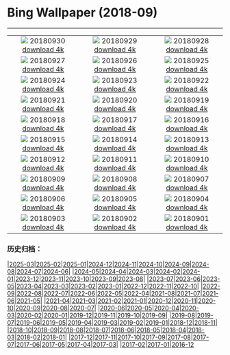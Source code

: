 # Bing Wallpaper (2018-09)
**************
| | | |
|:-:|:-:|:-:|
| ![](https://www.bing.com/az/hprichbg/rb/TheLongWalk_EN-US11094733779_1920x1080.jpg) 20180930 [download 4k](https://www.bing.com/az/hprichbg/rb/TheLongWalk_EN-US11094733779_UHD.jpg) | ![](https://www.bing.com/az/hprichbg/rb/GoldBridge_EN-US5579326717_1920x1080.jpg) 20180929 [download 4k](https://www.bing.com/az/hprichbg/rb/GoldBridge_EN-US5579326717_UHD.jpg) | ![](https://www.bing.com/az/hprichbg/rb/SouthernRightFlukes_EN-US12069113412_1920x1080.jpg) 20180928 [download 4k](https://www.bing.com/az/hprichbg/rb/SouthernRightFlukes_EN-US12069113412_UHD.jpg) |
| ![](https://www.bing.com/az/hprichbg/rb/Shipyard_EN-US13402270249_1920x1080.jpg) 20180927 [download 4k](https://www.bing.com/az/hprichbg/rb/Shipyard_EN-US13402270249_UHD.jpg) | ![](https://www.bing.com/az/hprichbg/rb/JacobHashimoto_EN-US8083666733_1920x1080.jpg) 20180926 [download 4k](https://www.bing.com/az/hprichbg/rb/JacobHashimoto_EN-US8083666733_UHD.jpg) | ![](https://www.bing.com/az/hprichbg/rb/GiantSequoia_EN-US11110971924_1920x1080.jpg) 20180925 [download 4k](https://www.bing.com/az/hprichbg/rb/GiantSequoia_EN-US11110971924_UHD.jpg) |
| ![](https://www.bing.com/az/hprichbg/rb/QinhuaiRiver_EN-US9821103929_1920x1080.jpg) 20180924 [download 4k](https://www.bing.com/az/hprichbg/rb/QinhuaiRiver_EN-US9821103929_UHD.jpg) | ![](https://www.bing.com/az/hprichbg/rb/ShenandoahAutumn_EN-US11784755049_1920x1080.jpg) 20180923 [download 4k](https://www.bing.com/az/hprichbg/rb/ShenandoahAutumn_EN-US11784755049_UHD.jpg) | ![](https://www.bing.com/az/hprichbg/rb/MunichTuba_EN-US7797561799_1920x1080.jpg) 20180922 [download 4k](https://www.bing.com/az/hprichbg/rb/MunichTuba_EN-US7797561799_UHD.jpg) |
| ![](https://www.bing.com/az/hprichbg/rb/ImaginePeace_EN-US12572046001_1920x1080.jpg) 20180921 [download 4k](https://www.bing.com/az/hprichbg/rb/ImaginePeace_EN-US12572046001_UHD.jpg) | ![](https://www.bing.com/az/hprichbg/rb/BlackpoolTowerBallroom_EN-US8455917047_1920x1080.jpg) 20180920 [download 4k](https://www.bing.com/az/hprichbg/rb/BlackpoolTowerBallroom_EN-US8455917047_UHD.jpg) | ![](https://www.bing.com/az/hprichbg/rb/DriftwoodPirate_EN-US12658485553_1920x1080.jpg) 20180919 [download 4k](https://www.bing.com/az/hprichbg/rb/DriftwoodPirate_EN-US12658485553_UHD.jpg) |
| ![](https://www.bing.com/az/hprichbg/rb/CalidrisCanutus_EN-US8947402764_1920x1080.jpg) 20180918 [download 4k](https://www.bing.com/az/hprichbg/rb/CalidrisCanutus_EN-US8947402764_UHD.jpg) | ![](https://www.bing.com/az/hprichbg/rb/ViewofLiberty_EN-US10323492339_1920x1080.jpg) 20180917 [download 4k](https://www.bing.com/az/hprichbg/rb/ViewofLiberty_EN-US10323492339_UHD.jpg) | ![](https://www.bing.com/az/hprichbg/rb/MonumentFountain_EN-US10536043652_1920x1080.jpg) 20180916 [download 4k](https://www.bing.com/az/hprichbg/rb/MonumentFountain_EN-US10536043652_UHD.jpg) |
| ![](https://www.bing.com/az/hprichbg/rb/Plexus_EN-US8355091429_1920x1080.jpg) 20180915 [download 4k](https://www.bing.com/az/hprichbg/rb/Plexus_EN-US8355091429_UHD.jpg) | ![](https://www.bing.com/az/hprichbg/rb/BlackBrowed_EN-US10938591456_1920x1080.jpg) 20180914 [download 4k](https://www.bing.com/az/hprichbg/rb/BlackBrowed_EN-US10938591456_UHD.jpg) | ![](https://www.bing.com/az/hprichbg/rb/BurgundyVineyards_EN-US11440624167_1920x1080.jpg) 20180913 [download 4k](https://www.bing.com/az/hprichbg/rb/BurgundyVineyards_EN-US11440624167_UHD.jpg) |
| ![](https://www.bing.com/az/hprichbg/rb/GustavKlimt_EN-US9730106413_1920x1080.jpg) 20180912 [download 4k](https://www.bing.com/az/hprichbg/rb/GustavKlimt_EN-US9730106413_UHD.jpg) | ![](https://www.bing.com/az/hprichbg/rb/Oculus_EN-US8598115732_1920x1080.jpg) 20180911 [download 4k](https://www.bing.com/az/hprichbg/rb/Oculus_EN-US8598115732_UHD.jpg) | ![](https://www.bing.com/az/hprichbg/rb/Honeycomb_EN-US7568111738_1920x1080.jpg) 20180910 [download 4k](https://www.bing.com/az/hprichbg/rb/Honeycomb_EN-US7568111738_UHD.jpg) |
| ![](https://www.bing.com/az/hprichbg/rb/RoyalOntarioMuseum_EN-US10362892998_1920x1080.jpg) 20180909 [download 4k](https://www.bing.com/az/hprichbg/rb/RoyalOntarioMuseum_EN-US10362892998_UHD.jpg) | ![](https://www.bing.com/az/hprichbg/rb/TrinityLibrary_EN-US10332583093_1920x1080.jpg) 20180908 [download 4k](https://www.bing.com/az/hprichbg/rb/TrinityLibrary_EN-US10332583093_UHD.jpg) | ![](https://www.bing.com/az/hprichbg/rb/BrazilianPine_EN-US10074166204_1920x1080.jpg) 20180907 [download 4k](https://www.bing.com/az/hprichbg/rb/BrazilianPine_EN-US10074166204_UHD.jpg) |
| ![](https://www.bing.com/az/hprichbg/rb/Rockhopper_EN-US8893810132_1920x1080.jpg) 20180906 [download 4k](https://www.bing.com/az/hprichbg/rb/Rockhopper_EN-US8893810132_UHD.jpg) | ![](https://www.bing.com/az/hprichbg/rb/SockeyeReturns_EN-US10074301918_1920x1080.jpg) 20180905 [download 4k](https://www.bing.com/az/hprichbg/rb/SockeyeReturns_EN-US10074301918_UHD.jpg) | ![](https://www.bing.com/az/hprichbg/rb/RoundBales_EN-US8640987726_1920x1080.jpg) 20180904 [download 4k](https://www.bing.com/az/hprichbg/rb/RoundBales_EN-US8640987726_UHD.jpg) |
| ![](https://www.bing.com/az/hprichbg/rb/RCALabor_EN-US13642024056_1920x1080.jpg) 20180903 [download 4k](https://www.bing.com/az/hprichbg/rb/RCALabor_EN-US13642024056_UHD.jpg) | ![](https://www.bing.com/th?id=OHR.VenetianRowing_EN-US5984019010_1920x1080.jpg) 20180902 [download 4k](https://www.bing.com/th?id=OHR.VenetianRowing_EN-US5984019010_UHD.jpg) | ![](https://www.bing.com/az/hprichbg/rb/HighlandDancers_EN-US8960479406_1920x1080.jpg) 20180901 [download 4k](https://www.bing.com/az/hprichbg/rb/HighlandDancers_EN-US8960479406_UHD.jpg) |

### 历史归档：

|[2025-03](/../2025-03/2025-03.md)|[2025-02](/../2025-02/2025-02.md)|[2025-01](/../2025-01/2025-01.md)|[2024-12](/../2024-12/2024-12.md)|[2024-11](/../2024-11/2024-11.md)|[2024-10](/../2024-10/2024-10.md)|[2024-09](/../2024-09/2024-09.md)|[2024-08](/../2024-08/2024-08.md)|[2024-07](/../2024-07/2024-07.md)|[2024-06](/../2024-06/2024-06.md)|
|[2024-05](/../2024-05/2024-05.md)|[2024-04](/../2024-04/2024-04.md)|[2024-03](/../2024-03/2024-03.md)|[2024-02](/../2024-02/2024-02.md)|[2024-01](/../2024-01/2024-01.md)|[2023-12](/../2023-12/2023-12.md)|[2023-11](/../2023-11/2023-11.md)|[2023-10](/../2023-10/2023-10.md)|[2023-09](/../2023-09/2023-09.md)|[2023-08](/../2023-08/2023-08.md)|
|[2023-07](/../2023-07/2023-07.md)|[2023-06](/../2023-06/2023-06.md)|[2023-05](/../2023-05/2023-05.md)|[2023-04](/../2023-04/2023-04.md)|[2023-03](/../2023-03/2023-03.md)|[2023-02](/../2023-02/2023-02.md)|[2023-01](/../2023-01/2023-01.md)|[2022-12](/../2022-12/2022-12.md)|[2022-11](/../2022-11/2022-11.md)|[2022-10](/../2022-10/2022-10.md)|
|[2022-09](/../2022-09/2022-09.md)|[2022-08](/../2022-08/2022-08.md)|[2022-07](/../2022-07/2022-07.md)|[2022-06](/../2022-06/2022-06.md)|[2022-05](/../2022-05/2022-05.md)|[2022-04](/../2022-04/2022-04.md)|[2021-08](/../2021-08/2021-08.md)|[2021-07](/../2021-07/2021-07.md)|[2021-06](/../2021-06/2021-06.md)|[2021-05](/../2021-05/2021-05.md)|
|[2021-04](/../2021-04/2021-04.md)|[2021-03](/../2021-03/2021-03.md)|[2021-02](/../2021-02/2021-02.md)|[2021-01](/../2021-01/2021-01.md)|[2020-12](/../2020-12/2020-12.md)|[2020-11](/../2020-11/2020-11.md)|[2020-10](/../2020-10/2020-10.md)|[2020-09](/../2020-09/2020-09.md)|[2020-08](/../2020-08/2020-08.md)|[2020-07](/../2020-07/2020-07.md)|
|[2020-06](/../2020-06/2020-06.md)|[2020-05](/../2020-05/2020-05.md)|[2020-04](/../2020-04/2020-04.md)|[2020-03](/../2020-03/2020-03.md)|[2020-02](/../2020-02/2020-02.md)|[2020-01](/../2020-01/2020-01.md)|[2019-12](/../2019-12/2019-12.md)|[2019-11](/../2019-11/2019-11.md)|[2019-10](/../2019-10/2019-10.md)|[2019-09](/../2019-09/2019-09.md)|
|[2019-08](/../2019-08/2019-08.md)|[2019-07](/../2019-07/2019-07.md)|[2019-06](/../2019-06/2019-06.md)|[2019-05](/../2019-05/2019-05.md)|[2019-04](/../2019-04/2019-04.md)|[2019-03](/../2019-03/2019-03.md)|[2019-02](/../2019-02/2019-02.md)|[2019-01](/../2019-01/2019-01.md)|[2018-12](/../2018-12/2018-12.md)|[2018-11](/../2018-11/2018-11.md)|
|[2018-10](/../2018-10/2018-10.md)|[2018-09](/2018-09.md)|[2018-08](/../2018-08/2018-08.md)|[2018-07](/../2018-07/2018-07.md)|[2018-06](/../2018-06/2018-06.md)|[2018-05](/../2018-05/2018-05.md)|[2018-04](/../2018-04/2018-04.md)|[2018-03](/../2018-03/2018-03.md)|[2018-02](/../2018-02/2018-02.md)|[2018-01](/../2018-01/2018-01.md)|
|[2017-12](/../2017-12/2017-12.md)|[2017-11](/../2017-11/2017-11.md)|[2017-10](/../2017-10/2017-10.md)|[2017-09](/../2017-09/2017-09.md)|[2017-08](/../2017-08/2017-08.md)|[2017-07](/../2017-07/2017-07.md)|[2017-06](/../2017-06/2017-06.md)|[2017-05](/../2017-05/2017-05.md)|[2017-04](/../2017-04/2017-04.md)|[2017-03](/../2017-03/2017-03.md)|
|[2017-02](/../2017-02/2017-02.md)|[2017-01](/../2017-01/2017-01.md)|[2016-12](/../2016-12/2016-12.md)